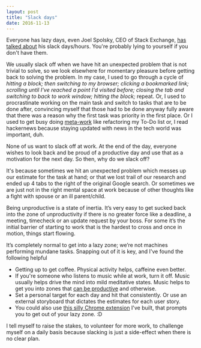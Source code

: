 ```yaml
---
layout: post
title: "Slack days"
date: 2016-11-13
---
```


Everyone has lazy days, even Joel Spolsky, CEO of Stack Exchange, [has talked about](http://www.joelonsoftware.com/articles/fog0000000339.html) his slack days/hours. You're probably lying to yourself if you don't have them.

We usually slack off when we have hit an unexpected problem that is not trivial to solve, so we look elsewhere for momentary pleasure before getting back to solving the problem. In my case, I used to go through a cycle of *hitting a block; then switching to my browser; clicking a bookmarked link; scrolling until I’ve reached a point I'd visited before; closing the tab and switching to back to work window; hitting the block;* repeat. Or, I used to procrastinate working on the main task and switch to tasks that are to be done after, convincing myself that those had to be done anyway fully aware that there was a reason why the first task was priority in the first place. Or I used to get busy doing [meta-work](/blog/2016/11/08/metawork.html) like refactoring my To-Do list or, I read hackernews because staying updated with news in the tech world was important, duh.

None of us want to slack off at work. At the end of the day, everyone wishes to look back and be proud of a productive day and use that as a motivation for the next day. So then, why do we slack off?

It's because sometimes we hit an unexpected problem which messes up our estimate for the task at hand; or that we lost trail of our research and ended up 4 tabs to the right of the original Google search. Or sometimes we are just not in the right mental space at work because of other thoughts like a fight with spouse or an ill parent/child.

Being unproductive is a state of inertia. It’s very easy to get sucked back into the zone of unproductivity if there is no greater force like a deadline, a meeting, timecheck or an update request by your boss. For some it’s the initial barrier of starting to work that is the hardest to cross and once in motion, things start flowing.

It’s completely normal to get into a lazy zone; we’re not machines performing mundane tasks. Snapping out of it is key, and I've found the following helpful

  - Getting up to get coffee. Physical activity helps, caffeine even better.
  - If you're someone who listens to music while at work, turn it off. Music usually helps drive the mind into mild meditative states. Music helps to get you into zones that [can be productive](/blog/2016/10/24/the-zone.html) and otherwise.
  - Set a personal target for each day and hit that consistently. Or use an external storyboard that dictates the estimates for each user story.
  - You could also use [this silly Chrome extension](https://chrome.google.com/webstore/detail/slackr/olbngjfbpfnmlcjkbiajphbnnicncbng) I've built, that prompts you to get out of your lazy zone. :D

I tell myself to raise the stakes, to volunteer for more work, to challenge myself on a daily basis because slacking is just a side-effect when there is no clear plan.
